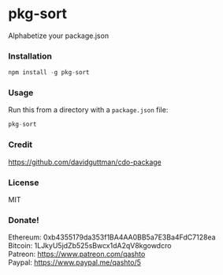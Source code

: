 # pkg-sort

Alphabetize your package.json

### Installation

```javascript
npm install -g pkg-sort
```

### Usage

Run this from a directory with a `package.json` file:

```javascript
pkg-sort
```

### Credit

<https://github.com/davidguttman/cdo-package>

### License

MIT

### Donate!

Ethereum: 0xb4355179da353f1BA4AA0BB5a7E3Ba4FdC7128ea  
Bitcoin: 1LJkyU5jdZb525sBwcx1dA2qV8kgowdcro  
Patreon: <https://www.patreon.com/qashto>  
Paypal: <https://www.paypal.me/qashto/5>
